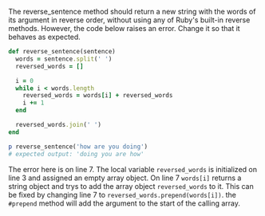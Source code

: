 The reverse_sentence method should return a new string with the words of its argument in reverse order, without using any of Ruby's built-in reverse methods. However, the code below raises an error. Change it so that it behaves as expected.
```ruby
def reverse_sentence(sentence)
  words = sentence.split(' ')
  reversed_words = []

  i = 0
  while i < words.length
    reversed_words = words[i] + reversed_words
    i += 1
  end

  reversed_words.join(' ')
end

p reverse_sentence('how are you doing')
# expected output: 'doing you are how'
```
The error here is on line 7. 
The local variable `reversed_words` is initialized on line 3 and assigned an empty array object. 
On line 7 `words[i]` returns a string object and trys to add the array object `reversed_words` to it. 
This can be fixed by changing line 7 to `reversed_words.prepend(words[i])`.
the `#prepend` method will add the argument to the start of the calling array.